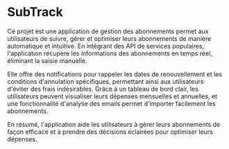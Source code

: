 # SubTrack
Ce projet est une application de gestion des abonnements permet aux utilisateurs de suivre, gérer et optimiser leurs abonnements de manière automatique et intuitive. En intégrant des API de services populaires, l'application récupère les informations des abonnements en temps réel, éliminant la saisie manuelle. 

Elle offre des notifications pour rappeler les dates de renouvellement et les conditions d'annulation spécifiques, permettant ainsi aux utilisateurs d'éviter des frais indésirables. Grâce à un tableau de bord clair, les utilisateurs peuvent visualiser leurs dépenses mensuelles et annuelles, et une fonctionnalité d'analyse des emails permet d'importer facilement les abonnements. 

En résumé, l'application aide les utilisateurs à gérer leurs abonnements de façon efficace et à prendre des décisions éclairées pour optimiser leurs dépenses.
